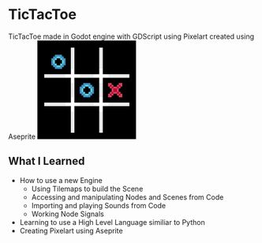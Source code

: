 # TicTacToe
TicTacToe made in Godot engine with GDScript using Pixelart created using Aseprite
<img src="Screenshot.png" alt="screenshot of game" width="200" height="200"></img></br>

## What I Learned
* How to use a new Engine
  * Using Tilemaps to build the Scene
  * Accessing and manipulating Nodes and Scenes from Code
  * Importing and playing Sounds from Code
  * Working Node Signals
* Learning to use a High Level Language similiar to Python
* Creating Pixelart using Aseprite

